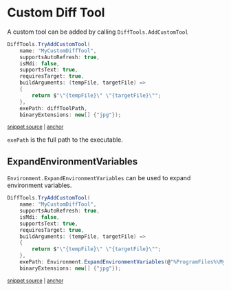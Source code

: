 <!--
GENERATED FILE - DO NOT EDIT
This file was generated by [MarkdownSnippets](https://github.com/SimonCropp/MarkdownSnippets).
Source File: /docs/mdsource/diff-tool.custom.source.md
To change this file edit the source file and then run MarkdownSnippets.
-->

# Custom Diff Tool

A custom tool can be added by calling `DiffTools.AddCustomTool`

<!-- snippet: AddCustomTool -->
<a id='snippet-addcustomtool'/></a>
```cs
DiffTools.TryAddCustomTool(
    name: "MyCustomDiffTool",
    supportsAutoRefresh: true,
    isMdi: false,
    supportsText: true,
    requiresTarget: true,
    buildArguments: (tempFile, targetFile) =>
    {
        return $"\"{tempFile}\" \"{targetFile}\"";
    },
    exePath: diffToolPath,
    binaryExtensions: new[] {"jpg"});
```
<sup><a href='/src/DiffEngine.Tests/DiffToolsTest.cs#L52-L65' title='File snippet `addcustomtool` was extracted from'>snippet source</a> | <a href='#snippet-addcustomtool' title='Navigate to start of snippet `addcustomtool`'>anchor</a></sup>
<!-- endsnippet -->

`exePath` is the full path to the executable.


## ExpandEnvironmentVariables 

`Environment.ExpandEnvironmentVariables` can be used to expand environment variables.

<!-- snippet: AddCustomToolExpanded -->
<a id='snippet-addcustomtoolexpanded'/></a>
```cs
DiffTools.TryAddCustomTool(
    name: "MyCustomDiffTool",
    supportsAutoRefresh: true,
    isMdi: false,
    supportsText: true,
    requiresTarget: true,
    buildArguments: (tempFile, targetFile) =>
    {
        return $"\"{tempFile}\" \"{targetFile}\"";
    },
    exePath: Environment.ExpandEnvironmentVariables(@"%ProgramFiles%\MyTool\MyTool.exe"),
    binaryExtensions: new[] {"jpg"});
```
<sup><a href='/src/DiffEngine.Tests/DiffToolsTest.cs#L67-L80' title='File snippet `addcustomtoolexpanded` was extracted from'>snippet source</a> | <a href='#snippet-addcustomtoolexpanded' title='Navigate to start of snippet `addcustomtoolexpanded`'>anchor</a></sup>
<!-- endsnippet -->
